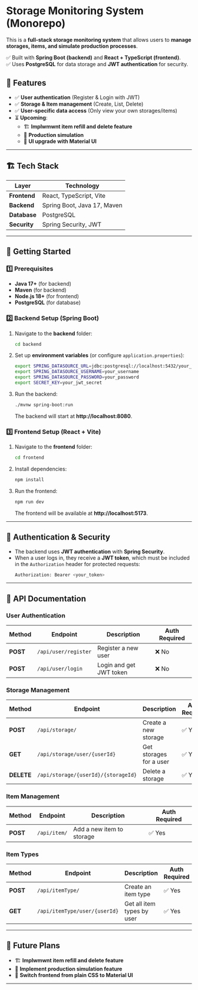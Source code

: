 # Storage Monitoring System (Monorepo)

This is a **full-stack storage monitoring system** that allows users to **manage storages, items, and simulate production processes**.  

✅ Built with **Spring Boot (backend)** and **React + TypeScript (frontend)**.  
✅ Uses **PostgreSQL** for data storage and **JWT authentication** for security.  

## 📌 Features
- ✅ **User authentication** (Register & Login with JWT)
- ✅ **Storage & Item management** (Create, List, Delete)
- ✅ **User-specific data access** (Only view your own storages/items)
- ⏳ **Upcoming**:  
  - 🏗 **Implwmwnt item refill and delete feature**  
  - 🔄 **Production simulation**   
  - 🎨 **UI upgrade with Material UI**  

---

## 🏗 Tech Stack
| **Layer**  | **Technology** |
|------------|--------------|
| **Frontend** | React, TypeScript, Vite |
| **Backend** | Spring Boot, Java 17, Maven |
| **Database** | PostgreSQL |
| **Security** | Spring Security, JWT |

---


## 🚀 Getting Started

### **1️⃣ Prerequisites**
- **Java 17+** (for backend)
- **Maven** (for backend)
- **Node.js 18+** (for frontend)
- **PostgreSQL** (for database)

### **2️⃣ Backend Setup (Spring Boot)**
1. Navigate to the **backend** folder:
   ```sh
   cd backend
   ```
2. Set up **environment variables** (or configure `application.properties`):
   ```sh
   export SPRING_DATASOURCE_URL=jdbc:postgresql://localhost:5432/your_database
   export SPRING_DATASOURCE_USERNAME=your_username
   export SPRING_DATASOURCE_PASSWORD=your_password
   export SECRET_KEY=your_jwt_secret
   ```
3. Run the backend:
   ```sh
   ./mvnw spring-boot:run
   ```
   The backend will start at **http://localhost:8080**.

### **3️⃣ Frontend Setup (React + Vite)**
1. Navigate to the **frontend** folder:
   ```sh
   cd frontend
   ```
2. Install dependencies:
   ```sh
   npm install
   ```
3. Run the frontend:
   ```sh
   npm run dev
   ```
   The frontend will be available at **http://localhost:5173**.

---

## 🔑 Authentication & Security
- The backend uses **JWT authentication** with **Spring Security**.
- When a user logs in, they receive a **JWT token**, which must be included in the `Authorization` header for protected requests:
  ```sh
  Authorization: Bearer <your_token>
  ```

---

## 📡 API Documentation

### **User Authentication**
| Method | Endpoint | Description | Auth Required |
|--------|---------|-------------|---------------|
| **POST** | `/api/user/register` | Register a new user | ❌ No |
| **POST** | `/api/user/login` | Login and get JWT token | ❌ No |

### **Storage Management**
| Method | Endpoint | Description | Auth Required |
|--------|---------|-------------|---------------|
| **POST** | `/api/storage/` | Create a new storage | ✅ Yes |
| **GET** | `/api/storage/user/{userId}` | Get storages for a user | ✅ Yes |
| **DELETE** | `/api/storage/{userId}/{storageId}` | Delete a storage | ✅ Yes |

### **Item Management**
| Method | Endpoint | Description | Auth Required |
|--------|---------|-------------|---------------|
| **POST** | `/api/item/` | Add a new item to storage | ✅ Yes |

### **Item Types**
| Method | Endpoint | Description | Auth Required |
|--------|---------|-------------|---------------|
| **POST** | `/api/itemType/` | Create an item type | ✅ Yes |
| **GET** | `/api/itemType/user/{userId}` | Get all item types by user | ✅ Yes |

---

## 🔮 Future Plans
- 🏗 **Implwmwnt item refill and delete feature**
- 🔄 **Implement production simulation feature**
- 🎨 **Switch frontend from plain CSS to Material UI**
  

---
